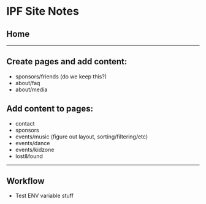 # IPF Site Notes


## Home





---

## Create pages and add content:

- sponsors/friends (do we keep this?)
- about/faq
- about/media

## Add content to pages:

- contact
- sponsors
- events/music (figure out layout, sorting/filtering/etc)
- events/dance
- events/kidzone
- lost&found


---

## Workflow

- Test ENV variable stuff
